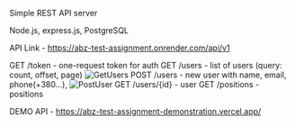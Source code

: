 Simple REST API server

Node.js, express.js, PostgreSQL

API Link - https://abz-test-assignment.onrender.com/api/v1

GET /token - one-request token for auth
GET /users - list of users (query: count, offset, page)
![GetUsers](https://res.cloudinary.com/doygkumuf/image/upload/v1711307230/docs/REST%20api%20docs/GET_users_jp4ziw.png)
POST /users - new user with name, email, phone(+380...), 
![PostUser](https://res.cloudinary.com/doygkumuf/image/upload/v1711307231/docs/REST%20api%20docs/POST_user_bsyshc.png)
GET /users/{id} - user
GET /positions - positions

DEMO API - https://abz-test-assignment-demonstration.vercel.app/
